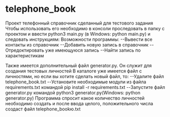 # telephone_book
Проект телефонный справочник сделанный для тестового задания 
Чтобы использовать его необходимо в консоли проследовать в папку с проектом и ввести python3 main.py (в Windows: python main.py) и следовать инструкциям:
Возможности программы:
--Вывести все контакты из справочник
--Добавить новую запись в справочник 
--Отредоктировать уже имеющуюся запись 
--Найти запись по характеристикам 


Также имеется дополнительный файл generator.py. Он служит для создания тестовых личностей 
В каталоге уже имеется файл с личностями, но если вы хотите сделать новый файл, то:
--Удалите файл telephone_book.txt
--Установите необходимые модули из файла requirements.txt командой pip install -r requirements.txt
--Запустите файл generator.py командой python3 generator.py(Windows: python generator.py)
Программа спросит какое количество личностей необходимо создать и после ввода целого, положительного числа создаст файл telephone_bookю.txt
